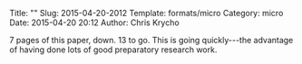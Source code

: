 Title: ""
Slug: 2015-04-20-2012
Template: formats/micro
Category: micro
Date: 2015-04-20 20:12
Author: Chris Krycho

7 pages of this paper, down. 13 to go. This is going quickly---the advantage of
having done lots of good preparatory research work.